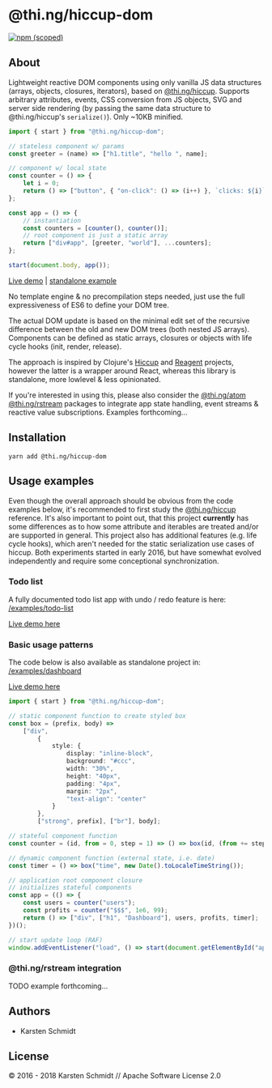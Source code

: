 # @thi.ng/hiccup-dom

[![npm (scoped)](https://img.shields.io/npm/v/@thi.ng/hiccup-dom.svg)](https://www.npmjs.com/package/@thi.ng/hiccup-dom)

## About

Lightweight reactive DOM components using only vanilla JS data structures
(arrays, objects, closures, iterators), based on
[@thi.ng/hiccup](https://github.com/thi-ng/umbrella/tree/master/packages/hiccup).
Supports arbitrary attributes, events, CSS conversion from JS objects, SVG and
server side rendering (by passing the same data structure to @thi.ng/hiccup's
`serialize()`). Only ~10KB minified.

```typescript
import { start } from "@thi.ng/hiccup-dom";

// stateless component w/ params
const greeter = (name) => ["h1.title", "hello ", name];

// component w/ local state
const counter = () => {
    let i = 0;
    return () => ["button", { "on-click": () => (i++) }, `clicks: ${i}`];
};

const app = () => {
    // instantiation
    const counters = [counter(), counter()];
    // root component is just a static array
    return ["div#app", [greeter, "world"], ...counters];
};

start(document.body, app());
```
[Live demo](http://demo.thi.ng/umbrella/hiccup-dom/basics/) | [standalone example](../../examples/hdom-basics)

No template engine & no precompilation steps needed, just use the full
expressiveness of ES6 to define your DOM tree.

The actual DOM update is based on the minimal edit set of the recursive
difference between the old and new DOM trees (both nested JS arrays).
Components can be defined as static arrays, closures or objects with life cycle
hooks (init, render, release).

The approach is inspired by Clojure's
[Hiccup](https://github.com/weavejester/hiccup) and
[Reagent](http://reagent-project.github.io/) projects, however the latter is a
wrapper around React, whereas this library is standalone, more lowlevel &
less opinionated.

If you're interested in using this, please also consider the
[@thi.ng/atom](https://github.com/thi-ng/umbrella/tree/master/packages/atom)
[@thi.ng/rstream](https://github.com/thi-ng/umbrella/tree/master/packages/rstream) packages to integrate app
state handling, event streams & reactive value subscriptions. Examples
forthcoming...

## Installation

```
yarn add @thi.ng/hiccup-dom
```

## Usage examples

Even though the overall approach should be obvious from the code examples
below, it's recommended to first study the
[@thi.ng/hiccup](https://github.com/thi-ng/umbrella/tree/master/packages/hiccup)
reference. It's also important to point out, that this project **currently**
has some differences as to how some attribute and iterables are treated and/or
are supported in general. This project also has additional features (e.g. life
cycle hooks), which aren't needed for the static serialization use cases of
hiccup. Both experiments started in early 2016, but have somewhat evolved
independently and require some conceptional synchronization.

### Todo list

A fully documented todo list app with undo / redo feature is here: [/examples/todo-list](https://github.com/thi-ng/umbrella/tree/master/examples/todo-list)

[Live demo here](http://demo.thi.ng/umbrella/hiccup-dom/todo-list/)

### Basic usage patterns

The code below is also available as standalone project in: [/examples/dashboard](https://github.com/thi-ng/umbrella/tree/master/examples/dashboard)

[Live demo here](http://demo.thi.ng/umbrella/hiccup-dom/dashboard/)

```typescript
import { start } from "@thi.ng/hiccup-dom";

// static component function to create styled box
const box = (prefix, body) =>
    ["div",
        {
            style: {
                display: "inline-block",
                background: "#ccc",
                width: "30%",
                height: "40px",
                padding: "4px",
                margin: "2px",
                "text-align": "center"
            }
        },
        ["strong", prefix], ["br"], body];

// stateful component function
const counter = (id, from = 0, step = 1) => () => box(id, (from += step).toLocaleString());

// dynamic component function (external state, i.e. date)
const timer = () => box("time", new Date().toLocaleTimeString());

// application root component closure
// initializes stateful components
const app = (() => {
    const users = counter("users");
    const profits = counter("$$$", 1e6, 99);
    return () => ["div", ["h1", "Dashboard"], users, profits, timer];
})();

// start update loop (RAF)
window.addEventListener("load", () => start(document.getElementById("app"), app));
```

### @thi.ng/rstream integration

TODO example forthcoming...

## Authors

- Karsten Schmidt

## License

&copy; 2016 - 2018 Karsten Schmidt // Apache Software License 2.0
